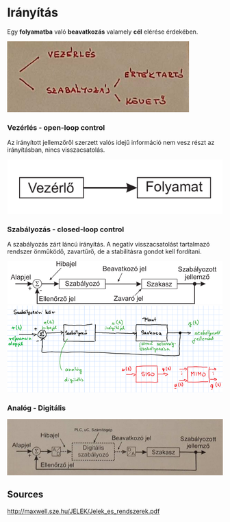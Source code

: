 # Irányítás

Egy **folyamatba** való **beavatkozás** valamely **cél** elérése érdekében.

![](iranyitas.png)

### Vezérlés - open-loop control

Az irányított jellemzőről szerzett valós idejű információ nem vesz részt az irányításban, nincs visszacsatolás.

![](vez.png)

### Szabályozás - closed-loop control

A szabályozás zárt láncú irányítás. A negatív visszacsatolást tartalmazó rendszer önműködő, zavartűrő, de a stabilitásra gondot kell fordítani.

![](szab.png)
![](alt-szab.png)

### Analóg - Digitális

![](ad-da.png)

## Sources

http://maxwell.sze.hu/JELEK/Jelek_es_rendszerek.pdf